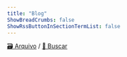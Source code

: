 ```yaml
---
title: "Blog"
ShowBreadCrumbs: false
ShowRssButtonInSectionTermList: false
---
```


[🗃️ Arquivo](/arquivo) / [🔎 Buscar](/buscar)

